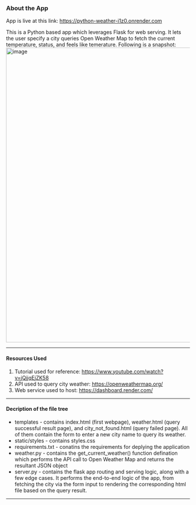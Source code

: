 
### About the App

App is live at this link: https://python-weather-i1z0.onrender.com

This is a Python based app which leverages Flask for web serving. It lets the user specify a city queries Open Weather Map to fetch the current temperature, status, and feels like temerature. Following is a snapshot:
<img width="806" alt="image" src="https://github.com/user-attachments/assets/0f3d2e4a-5443-4f2f-9648-62082d1af25d" />

***

#### Resources Used 
1. Tutorial used for reference: https://www.youtube.com/watch?v=jQjjqEjZK58
2. API used to query city weather: https://openweathermap.org/
3. Web service used to host: https://dashboard.render.com/

 
*** 

#### Decription of the file tree

* templates - contains index.html (first webpage), weather.html (query successful result page), and city_not_found.html (query failed page). All of them contain the form to enter a new city name to query its weather.
* static/styles - contains styles.css
* requirements.txt - conatins the requirements for deplying the application
* weather.py - contains the get_current_weather() function defination which performs the API call to Open Weather Map and returns the resultant JSON object
* server.py - contains the flask app routing and serving logic, along with a few edge cases. It performs the end-to-end logic of the app, from fetching the city via the form input to rendering the corresponding html file based on the query result.

*** 
